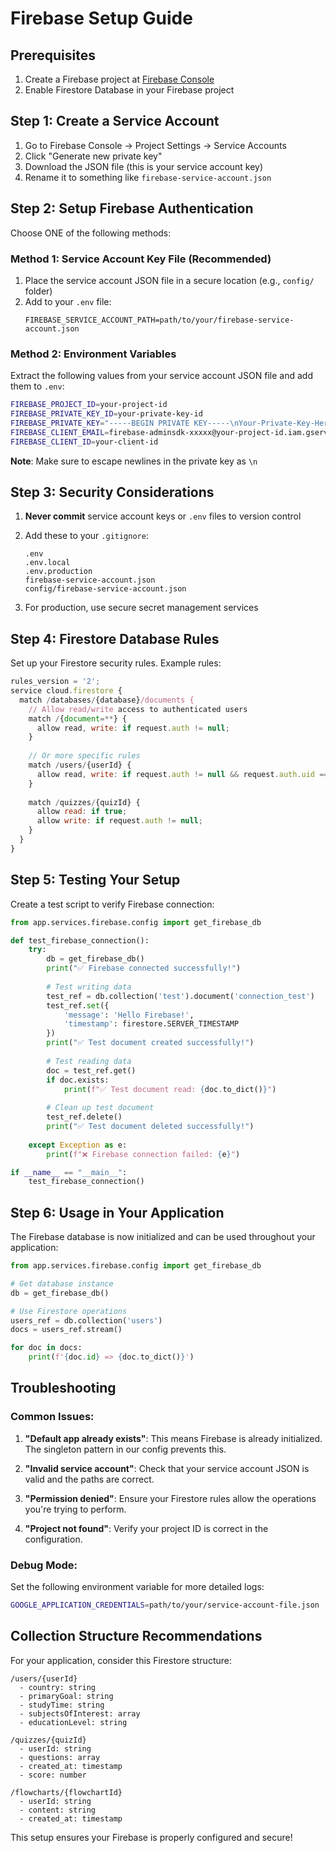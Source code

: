 # Firebase Setup Guide

## Prerequisites
1. Create a Firebase project at [Firebase Console](https://console.firebase.google.com/)
2. Enable Firestore Database in your Firebase project

## Step 1: Create a Service Account

1. Go to Firebase Console → Project Settings → Service Accounts
2. Click "Generate new private key"
3. Download the JSON file (this is your service account key)
4. Rename it to something like `firebase-service-account.json`

## Step 2: Setup Firebase Authentication

Choose ONE of the following methods:

### Method 1: Service Account Key File (Recommended)

1. Place the service account JSON file in a secure location (e.g., `config/` folder)
2. Add to your `.env` file:
   ```
   FIREBASE_SERVICE_ACCOUNT_PATH=path/to/your/firebase-service-account.json
   ```

### Method 2: Environment Variables

Extract the following values from your service account JSON file and add them to `.env`:

```bash
FIREBASE_PROJECT_ID=your-project-id
FIREBASE_PRIVATE_KEY_ID=your-private-key-id
FIREBASE_PRIVATE_KEY="-----BEGIN PRIVATE KEY-----\nYour-Private-Key-Here\n-----END PRIVATE KEY-----\n"
FIREBASE_CLIENT_EMAIL=firebase-adminsdk-xxxxx@your-project-id.iam.gserviceaccount.com
FIREBASE_CLIENT_ID=your-client-id
```

**Note**: Make sure to escape newlines in the private key as `\n`

## Step 3: Security Considerations

1. **Never commit** service account keys or `.env` files to version control
2. Add these to your `.gitignore`:
   ```
   .env
   .env.local
   .env.production
   firebase-service-account.json
   config/firebase-service-account.json
   ```

3. For production, use secure secret management services

## Step 4: Firestore Database Rules

Set up your Firestore security rules. Example rules:

```javascript
rules_version = '2';
service cloud.firestore {
  match /databases/{database}/documents {
    // Allow read/write access to authenticated users
    match /{document=**} {
      allow read, write: if request.auth != null;
    }
    
    // Or more specific rules
    match /users/{userId} {
      allow read, write: if request.auth != null && request.auth.uid == userId;
    }
    
    match /quizzes/{quizId} {
      allow read: if true;
      allow write: if request.auth != null;
    }
  }
}
```

## Step 5: Testing Your Setup

Create a test script to verify Firebase connection:

```python
from app.services.firebase.config import get_firebase_db

def test_firebase_connection():
    try:
        db = get_firebase_db()
        print("✅ Firebase connected successfully!")
        
        # Test writing data
        test_ref = db.collection('test').document('connection_test')
        test_ref.set({
            'message': 'Hello Firebase!',
            'timestamp': firestore.SERVER_TIMESTAMP
        })
        print("✅ Test document created successfully!")
        
        # Test reading data
        doc = test_ref.get()
        if doc.exists:
            print(f"✅ Test document read: {doc.to_dict()}")
        
        # Clean up test document
        test_ref.delete()
        print("✅ Test document deleted successfully!")
        
    except Exception as e:
        print(f"❌ Firebase connection failed: {e}")

if __name__ == "__main__":
    test_firebase_connection()
```

## Step 6: Usage in Your Application

The Firebase database is now initialized and can be used throughout your application:

```python
from app.services.firebase.config import get_firebase_db

# Get database instance
db = get_firebase_db()

# Use Firestore operations
users_ref = db.collection('users')
docs = users_ref.stream()

for doc in docs:
    print(f'{doc.id} => {doc.to_dict()}')
```

## Troubleshooting

### Common Issues:

1. **"Default app already exists"**: This means Firebase is already initialized. The singleton pattern in our config prevents this.

2. **"Invalid service account"**: Check that your service account JSON is valid and the paths are correct.

3. **"Permission denied"**: Ensure your Firestore rules allow the operations you're trying to perform.

4. **"Project not found"**: Verify your project ID is correct in the configuration.

### Debug Mode:

Set the following environment variable for more detailed logs:
```bash
GOOGLE_APPLICATION_CREDENTIALS=path/to/your/service-account-file.json
```

## Collection Structure Recommendations

For your application, consider this Firestore structure:

```
/users/{userId}
  - country: string
  - primaryGoal: string
  - studyTime: string
  - subjectsOfInterest: array
  - educationLevel: string

/quizzes/{quizId}
  - userId: string
  - questions: array
  - created_at: timestamp
  - score: number

/flowcharts/{flowchartId}
  - userId: string
  - content: string
  - created_at: timestamp
```

This setup ensures your Firebase is properly configured and secure!
